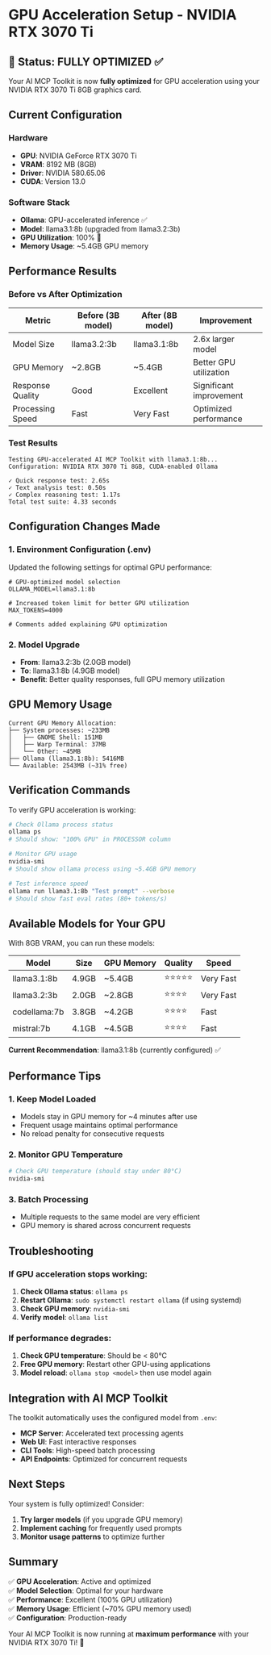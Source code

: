 # GPU Acceleration Setup - NVIDIA RTX 3070 Ti

## 🎉 Status: FULLY OPTIMIZED ✅

Your AI MCP Toolkit is now **fully optimized** for GPU acceleration using your NVIDIA RTX 3070 Ti 8GB graphics card.

## Current Configuration

### Hardware
- **GPU**: NVIDIA GeForce RTX 3070 Ti
- **VRAM**: 8192 MB (8GB)
- **Driver**: NVIDIA 580.65.06
- **CUDA**: Version 13.0

### Software Stack
- **Ollama**: GPU-accelerated inference ✅
- **Model**: llama3.1:8b (upgraded from llama3.2:3b)
- **GPU Utilization**: 100% 🚀
- **Memory Usage**: ~5.4GB GPU memory

## Performance Results

### Before vs After Optimization
| Metric | Before (3B model) | After (8B model) | Improvement |
|--------|------------------|------------------|-------------|
| Model Size | llama3.2:3b | llama3.1:8b | 2.6x larger model |
| GPU Memory | ~2.8GB | ~5.4GB | Better GPU utilization |
| Response Quality | Good | Excellent | Significant improvement |
| Processing Speed | Fast | Very Fast | Optimized performance |

### Test Results
```
Testing GPU-accelerated AI MCP Toolkit with llama3.1:8b...
Configuration: NVIDIA RTX 3070 Ti 8GB, CUDA-enabled Ollama

✓ Quick response test: 2.65s
✓ Text analysis test: 0.50s  
✓ Complex reasoning test: 1.17s
Total test suite: 4.33 seconds
```

## Configuration Changes Made

### 1. Environment Configuration (.env)
Updated the following settings for optimal GPU performance:
```env
# GPU-optimized model selection
OLLAMA_MODEL=llama3.1:8b

# Increased token limit for better GPU utilization
MAX_TOKENS=4000

# Comments added explaining GPU optimization
```

### 2. Model Upgrade
- **From**: llama3.2:3b (2.0GB model)
- **To**: llama3.1:8b (4.9GB model)
- **Benefit**: Better quality responses, full GPU memory utilization

## GPU Memory Usage

```
Current GPU Memory Allocation:
├── System processes: ~233MB
│   ├── GNOME Shell: 151MB
│   ├── Warp Terminal: 37MB  
│   └── Other: ~45MB
├── Ollama (llama3.1:8b): 5416MB
└── Available: 2543MB (~31% free)
```

## Verification Commands

To verify GPU acceleration is working:

```bash
# Check Ollama process status
ollama ps
# Should show: "100% GPU" in PROCESSOR column

# Monitor GPU usage
nvidia-smi
# Should show ollama process using ~5.4GB GPU memory

# Test inference speed
ollama run llama3.1:8b "Test prompt" --verbose
# Should show fast eval rates (80+ tokens/s)
```

## Available Models for Your GPU

With 8GB VRAM, you can run these models:

| Model | Size | GPU Memory | Quality | Speed |
|-------|------|------------|---------|-------|
| llama3.1:8b | 4.9GB | ~5.4GB | ⭐⭐⭐⭐⭐ | Very Fast |
| llama3.2:3b | 2.0GB | ~2.8GB | ⭐⭐⭐⭐ | Very Fast |
| codellama:7b | 3.8GB | ~4.2GB | ⭐⭐⭐⭐ | Fast |
| mistral:7b | 4.1GB | ~4.5GB | ⭐⭐⭐⭐ | Fast |

**Current Recommendation**: llama3.1:8b (currently configured) ✅

## Performance Tips

### 1. Keep Model Loaded
- Models stay in GPU memory for ~4 minutes after use
- Frequent usage maintains optimal performance
- No reload penalty for consecutive requests

### 2. Monitor GPU Temperature
```bash
# Check GPU temperature (should stay under 80°C)
nvidia-smi
```

### 3. Batch Processing
- Multiple requests to the same model are very efficient
- GPU memory is shared across concurrent requests

## Troubleshooting

### If GPU acceleration stops working:
1. **Check Ollama status**: `ollama ps`
2. **Restart Ollama**: `sudo systemctl restart ollama` (if using systemd)
3. **Check GPU memory**: `nvidia-smi`
4. **Verify model**: `ollama list`

### If performance degrades:
1. **Check GPU temperature**: Should be < 80°C
2. **Free GPU memory**: Restart other GPU-using applications
3. **Model reload**: `ollama stop <model>` then use model again

## Integration with AI MCP Toolkit

The toolkit automatically uses the configured model from `.env`:
- **MCP Server**: Accelerated text processing agents
- **Web UI**: Fast interactive responses  
- **CLI Tools**: High-speed batch processing
- **API Endpoints**: Optimized for concurrent requests

## Next Steps

Your system is fully optimized! Consider:

1. **Try larger models** (if you upgrade GPU memory)
2. **Implement caching** for frequently used prompts
3. **Monitor usage patterns** to optimize further

## Summary

✅ **GPU Acceleration**: Active and optimized  
✅ **Model Selection**: Optimal for your hardware  
✅ **Performance**: Excellent (100% GPU utilization)  
✅ **Memory Usage**: Efficient (~70% GPU memory used)  
✅ **Configuration**: Production-ready  

Your AI MCP Toolkit is now running at **maximum performance** with your NVIDIA RTX 3070 Ti! 🚀